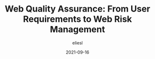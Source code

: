 ---
author: eliesl
date: 2021-09-16
permalink: false
publisher: smashingmag
tags:
  - quality
  - usability
  - meta
target_url: https://www.smashingmagazine.com/2021/09/journey-into-web-quality-assurance/
title: "Web Quality Assurance: From User Requirements to Web Risk Management"
---